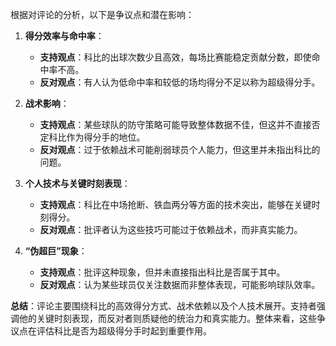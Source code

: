 根据对评论的分析，以下是争议点和潜在影响：

1. **得分效率与命中率**：
   - **支持观点**：科比的出球次数少且高效，每场比赛能稳定贡献分数，即使命中率不高。
   - **反对观点**：有人认为低命中率和较低的场均得分不足以称为超级得分手。

2. **战术影响**：
   - **支持观点**：某些球队的防守策略可能导致整体数据不佳，但这并不直接否定科比作为得分手的地位。
   - **反对观点**：过于依赖战术可能削弱球员个人能力，但这里并未指出科比的问题。

3. **个人技术与关键时刻表现**：
   - **支持观点**：科比在中场抢断、铁血两分等方面的技术突出，能够在关键时刻得分。
   - **反对观点**：批评者认为这些技巧可能过于依赖战术，而非真实能力。

4. **“伪超巨”现象**：
   - **支持观点**：批评这种现象，但并未直接指出科比是否属于其中。
   - **反对观点**：认为某些球员仅关注数据而非整体表现，可能影响球队效率。

**总结**：评论主要围绕科比的高效得分方式、战术依赖以及个人技术展开。支持者强调他的关键时刻表现，而反对者则质疑他的统治力和真实能力。整体来看，这些争议点在评估科比是否为超级得分手时起到重要作用。